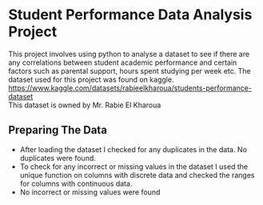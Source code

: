 # Student Performance Data Analysis Project
This project involves using python to analyse a dataset to see if there are any correlations between student academic performance and certain factors such as parental support, hours spent studying per week etc. The dataset used for this project was found on kaggle. https://www.kaggle.com/datasets/rabieelkharoua/students-performance-dataset  
This dataset is owned by Mr. Rabie El Kharoua

## Preparing The Data
- After loading the dataset I checked for any duplicates in the data. No duplicates were found.
- To check for any incorrect or missing values in the dataset I used the unique function on columns with discrete data and checked the ranges for columns with continuous data.
- No incorrect or missing values were found
